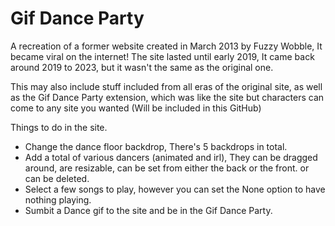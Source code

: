 # Gif Dance Party
A recreation of a former website created in March 2013 by Fuzzy Wobble, It became viral on the internet! The site lasted until early 2019, It came back around 2019 to 2023, but it wasn't the same as the original one.

This may also include stuff included from all eras of the original site, as well as the Gif Dance Party extension, which was like the site but characters can come to any site you wanted (Will be included in this GitHub)

Things to do in the site.

- Change the dance floor backdrop, There's 5 backdrops in total.
- Add a total of various dancers (animated and irl), They can be dragged around, are resizable, can be set from either the back or the front. or can be deleted.
- Select a few songs to play, however you can set the None option to have nothing playing.
- Sumbit a Dance gif to the site and be in the Gif Dance Party.

